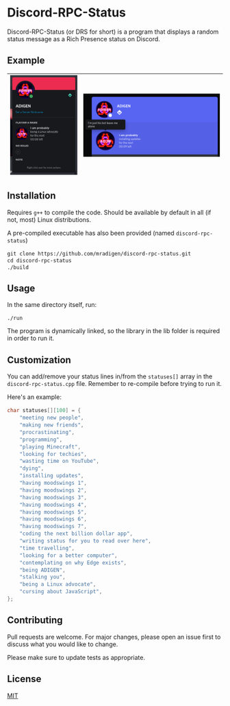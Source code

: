 # Discord-RPC-Status

Discord-RPC-Status (or DRS for short) is a program that displays a random status message as a Rich Presence status on Discord.

## Example

| ![Discord Profile Pop Up](ss/0.png "Discord Profile Pop Up") | ![Discord Profile Pop Up](ss/1.png "Discord Profile Pop Up") |
| ------------------------------------------------------------ | ------------------------------------------------------------ |

## Installation

Requires `g++` to compile the code. Should be available by default in all (if not, most) Linux distributions.

A pre-compiled executable has also been provided (named `discord-rpc-status`)

```shell
git clone https://github.com/mradigen/discord-rpc-status.git
cd discord-rpc-status
./build
```

## Usage

In the same directory itself, run:

```shell
./run
```

The program is dynamically linked, so the library in the lib folder is required in order to run it.

## Customization

You can add/remove your status lines in/from the `statuses[]` array in the `discord-rpc-status.cpp` file. Remember to re-compile before trying to run it.

Here's an example:

```c++
char statuses[][100] = {
    "meeting new people",
    "making new friends",
    "procrastinating",
    "programming",
    "playing Minecraft",
    "looking for techies",
    "wasting time on YouTube",
    "dying",
    "installing updates",
    "having moodswings 1",
    "having moodswings 2",
    "having moodswings 3",
    "having moodswings 4",
    "having moodswings 5",
    "having moodswings 6",
    "having moodswings 7",
    "coding the next billion dollar app",
    "writing status for you to read over here",
    "time travelling",
    "looking for a better computer",
    "contemplating on why Edge exists",
    "being ADIGEN",
    "stalking you",
    "being a Linux advocate",
    "cursing about JavaScript",
};
```

## Contributing

Pull requests are welcome. For major changes, please open an issue first to discuss what you would like to change.

Please make sure to update tests as appropriate.

## License
[MIT](./LICENSE)